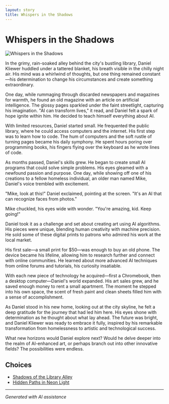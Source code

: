 ```yaml
---
layout: story
title: Whispers in the Shadows
---
```


# Whispers in the Shadows

![Whispers in the Shadows](/input_images/20221113_161248.jpg)

In the grimy, rain-soaked alley behind the city's bustling library, Daniel Kliewer huddled under a tattered blanket, his breath visible in the chilly night air. His mind was a whirlwind of thoughts, but one thing remained constant—his determination to change his circumstances and create something extraordinary.

One day, while rummaging through discarded newspapers and magazines for warmth, he found an old magazine with an article on artificial intelligence. The glossy pages sparkled under the faint streetlight, capturing his imagination. "AI can transform lives," it read, and Daniel felt a spark of hope ignite within him. He decided to teach himself everything about AI.

With limited resources, Daniel started small. He frequented the public library, where he could access computers and the internet. His first step was to learn how to code. The hum of computers and the soft rustle of turning pages became his daily symphony. He spent hours poring over programming books, his fingers flying over the keyboard as he wrote lines of code.

As months passed, Daniel's skills grew. He began to create small AI programs that could solve simple problems. His eyes gleamed with a newfound passion and purpose. One day, while showing off one of his creations to a fellow homeless individual, an older man named Mike, Daniel's voice trembled with excitement.

"Mike, look at this!" Daniel exclaimed, pointing at the screen. "It's an AI that can recognize faces from photos."

Mike chuckled, his eyes wide with wonder. "You're amazing, kid. Keep going!"

Daniel took it as a challenge and set about creating art using AI algorithms. His pieces were unique, blending human creativity with machine precision. He sold some of these digital prints to patrons who admired his work at the local market.

His first sale—a small print for $50—was enough to buy an old phone. The device became his lifeline, allowing him to research further and connect with online communities. He learned about more advanced AI techniques from online forums and tutorials, his curiosity insatiable.

With each new piece of technology he acquired—first a Chromebook, then a desktop computer—Daniel's world expanded. His art sales grew, and he saved enough money to rent a small apartment. The moment he stepped into his own space, the scent of fresh paint and clean sheets filled him with a sense of accomplishment.

As Daniel stood in his new home, looking out at the city skyline, he felt a deep gratitude for the journey that had led him here. His eyes shone with determination as he thought about what lay ahead. The future was bright, and Daniel Kliewer was ready to embrace it fully, inspired by his remarkable transformation from homelessness to artistic and technological success.

What new horizons would Daniel explore next? Would he delve deeper into the realm of AI-enhanced art, or perhaps branch out into other innovative fields? The possibilities were endless.


## Choices

* [Shadows of the Library Alley](/_stories/77082571-3717-4590-9131-5212AB1ACCAA)
* [Hidden Paths in Neon Light](/_stories/20221014_124553)


---
*Generated with AI assistance*
